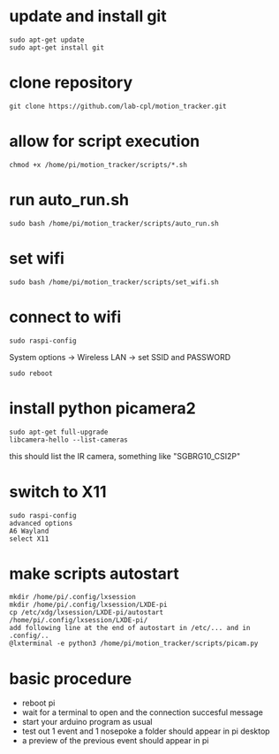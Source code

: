 # update and install git

```console
sudo apt-get update
sudo apt-get install git
```

# clone repository
```console
git clone https://github.com/lab-cpl/motion_tracker.git
```

# allow for script execution
```console
chmod +x /home/pi/motion_tracker/scripts/*.sh
```

# run auto_run.sh
```console
sudo bash /home/pi/motion_tracker/scripts/auto_run.sh
```

# set wifi
```console
sudo bash /home/pi/motion_tracker/scripts/set_wifi.sh
```

# connect to wifi
```
sudo raspi-config
```
System options -> Wireless LAN -> set SSID and PASSWORD
```
sudo reboot
```

# install python picamera2
```
sudo apt-get full-upgrade
libcamera-hello --list-cameras
```
this should list the IR camera, something like "SGBRG10_CSI2P"

# switch to X11
```
sudo raspi-config
advanced options
A6 Wayland
select X11
```

# make scripts autostart
```
mkdir /home/pi/.config/lxsession
mkdir /home/pi/.config/lxsession/LXDE-pi
cp /etc/xdg/lxsession/LXDE-pi/autostart /home/pi/.config/lxsession/LXDE-pi/
add following line at the end of autostart in /etc/... and in .config/..
@lxterminal -e python3 /home/pi/motion_tracker/scripts/picam.py
```

# basic procedure

- reboot pi
- wait for a terminal to open and the connection succesful message
- start your arduino program as usual
- test out 1 event and 1 nosepoke a folder should appear in pi desktop
- a preview of the previous event should appear in pi
